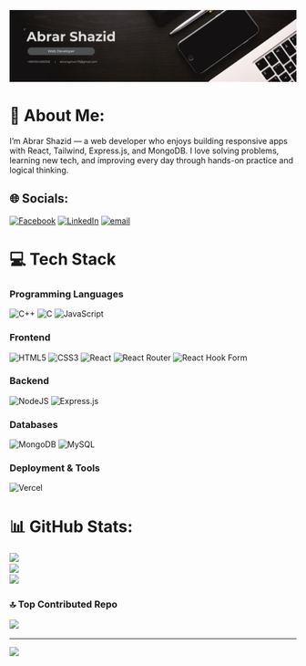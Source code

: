 ![Abrar Shazid Banner](Assets/Banner.jpg)


# 💫 About Me:
I’m Abrar Shazid — a web developer who enjoys building responsive apps with React, Tailwind, Express.js, and MongoDB. I love solving problems, learning new tech, and improving every day through hands-on practice and logical thinking.


## 🌐 Socials:
[![Facebook](https://img.shields.io/badge/Facebook-%231877F2.svg?logo=Facebook&logoColor=white)](https://facebook.com/AbrarShazid16) [![LinkedIn](https://img.shields.io/badge/LinkedIn-%230077B5.svg?logo=linkedin&logoColor=white)](https://linkedin.com/in/abrar-shazid/) [![email](https://img.shields.io/badge/Email-D14836?logo=gmail&logoColor=white)](mailto:abraragmain75@gmail.com) 

# 💻 Tech Stack

### Programming Languages
![C++](https://img.shields.io/badge/c++-%2300599C.svg?style=for-the-badge&logo=c%2B%2B&logoColor=white) 
![C](https://img.shields.io/badge/c-%2300599C.svg?style=for-the-badge&logo=c&logoColor=white) 
![JavaScript](https://img.shields.io/badge/javascript-%23323330.svg?style=for-the-badge&logo=javascript&logoColor=%23F7DF1E)

### Frontend
![HTML5](https://img.shields.io/badge/html5-%23E34F26.svg?style=for-the-badge&logo=html5&logoColor=white) 
![CSS3](https://img.shields.io/badge/css3-%231572B6.svg?style=for-the-badge&logo=css3&logoColor=white) 
![React](https://img.shields.io/badge/react-%2320232a.svg?style=for-the-badge&logo=react&logoColor=%2361DAFB) 
![React Router](https://img.shields.io/badge/React_Router-CA4245?style=for-the-badge&logo=react-router&logoColor=white) 
![React Hook Form](https://img.shields.io/badge/React%20Hook%20Form-%23EC5990.svg?style=for-the-badge&logo=reacthookform&logoColor=white)

### Backend
![NodeJS](https://img.shields.io/badge/node.js-6DA55F?style=for-the-badge&logo=node.js&logoColor=white) 
![Express.js](https://img.shields.io/badge/express.js-%23404d59.svg?style=for-the-badge&logo=express&logoColor=%2361DAFB)

### Databases
![MongoDB](https://img.shields.io/badge/MongoDB-%234ea94b.svg?style=for-the-badge&logo=mongodb&logoColor=white) 
![MySQL](https://img.shields.io/badge/mysql-4479A1.svg?style=for-the-badge&logo=mysql&logoColor=white)

### Deployment & Tools
![Vercel](https://img.shields.io/badge/vercel-%23000000.svg?style=for-the-badge&logo=vercel&logoColor=white)

# 📊 GitHub Stats:
![](https://github-readme-stats.vercel.app/api?username=AbrarShazid&theme=nord&hide_border=false&include_all_commits=true&count_private=true)<br/>
![](https://nirzak-streak-stats.vercel.app/?user=AbrarShazid&theme=nord&hide_border=false)<br/>
![](https://github-readme-stats.vercel.app/api/top-langs/?username=AbrarShazid&theme=nord&hide_border=false&include_all_commits=true&count_private=true&layout=compact)

### 🔝 Top Contributed Repo
![](https://github-contributor-stats.vercel.app/api?username=AbrarShazid&limit=5&theme=dark&combine_all_yearly_contributions=true)

---
[![](https://visitcount.itsvg.in/api?id=AbrarShazid&icon=4&color=0)](https://visitcount.itsvg.in)

<!-- Proudly created with GPRM ( https://gprm.itsvg.in ) -->
